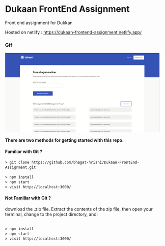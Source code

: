 # Dukaan FrontEnd Assignment

Front end assignment for Dukkan 

Hosted on netlify : https://dukaan-frontend-assignment.netlify.app/


### Gif
![Demo](./static/Demo.gif)

**There are two methods for getting started with this repo.**


#### Familiar with Git ?

```
> git clone https://github.com/bhagat-hrishi/Dukaan-FrontEnd-Assignment.git 

> npm install
> npm start
> visit http://localhost:3000/ 
```

#### Not Familiar with Git ?
download the .zip file.  Extract the contents of the zip file, then open your terminal, change to the project directory, and:

```

> npm install
> npm start
> visit http://localhost:3000/
```

